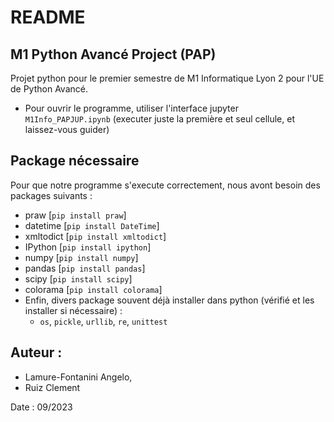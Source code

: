 # README 

## M1 Python Avancé Project (PAP)

Projet python pour le premier semestre de M1 Informatique Lyon 2 pour l'UE de Python Avancé.
* Pour ouvrir le programme, utiliser l'interface jupyter `M1Info_PAPJUP.ipynb` (executer juste la première et seul cellule, et laissez-vous guider)

## Package nécessaire

Pour que notre programme s'execute correctement, nous avont besoin des packages suivants : 
* praw [`pip install praw`]
* datetime [`pip install DateTime`]
* xmltodict [`pip install xmltodict`]
* IPython [`pip install ipython`]
* numpy [`pip install numpy`]
* pandas [`pip install pandas`]
* scipy [`pip install scipy`]
* colorama [`pip install colorama`]
* Enfin, divers package souvent déjà installer dans python (vérifié et les installer si nécessaire) :
  * `os`, `pickle`, `urllib`, `re`, `unittest`

## Auteur :
* Lamure-Fontanini Angelo,
* Ruiz Clement

Date : 09/2023
